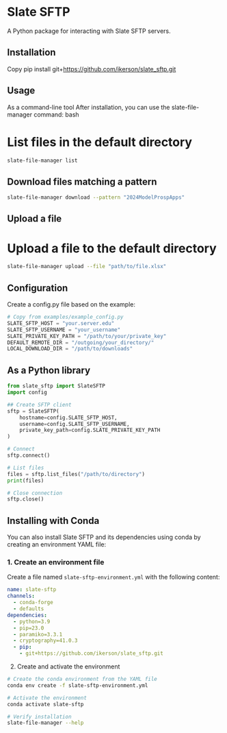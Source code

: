 # Slate SFTP

A Python package for interacting with Slate SFTP servers.

## Installation


Copy
pip install git+https://github.com/ikerson/slate_sftp.git
## Usage
As a command-line tool
After installation, you can use the slate-file-manager command:
bash
# List files in the default directory
```bash
slate-file-manager list
```
## Download files matching a pattern
```bash
slate-file-manager download --pattern "2024ModelProspApps"
```
## Upload a file

# Upload a file to the default directory
```bash
slate-file-manager upload --file "path/to/file.xlsx"
```

## Configuration
Create a config.py file based on the example:


```python
# Copy from examples/example_config.py
SLATE_SFTP_HOST = "your.server.edu"
SLATE_SFTP_USERNAME = "your_username"
SLATE_PRIVATE_KEY_PATH = "/path/to/your/private_key"
DEFAULT_REMOTE_DIR = "/outgoing/your_directory/"
LOCAL_DOWNLOAD_DIR = "/path/to/downloads"
```
## As a Python library
```python
from slate_sftp import SlateSFTP
import config

## Create SFTP client
sftp = SlateSFTP(
    hostname=config.SLATE_SFTP_HOST,
    username=config.SLATE_SFTP_USERNAME,
    private_key_path=config.SLATE_PRIVATE_KEY_PATH
)

# Connect
sftp.connect()

# List files
files = sftp.list_files("/path/to/directory")
print(files)

# Close connection
sftp.close()
```
## Installing with Conda

You can also install Slate SFTP and its dependencies using conda by creating an environment YAML file:

### 1. Create an environment file

Create a file named `slate-sftp-environment.yml` with the following content:

```yaml
name: slate-sftp
channels:
  - conda-forge
  - defaults
dependencies:
  - python=3.9
  - pip=23.0
  - paramiko=3.3.1
  - cryptography=41.0.3
  - pip:
    - git+https://github.com/ikerson/slate_sftp.git
```
2. Create and activate the environment

```bash
# Create the conda environment from the YAML file
conda env create -f slate-sftp-environment.yml

# Activate the environment
conda activate slate-sftp

# Verify installation
slate-file-manager --help
```